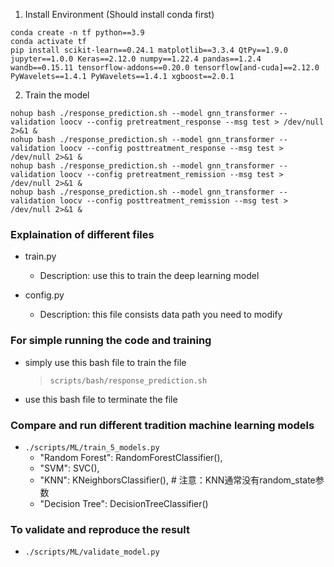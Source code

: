 1. Install Environment (Should install conda first)

```
conda create -n tf python==3.9
conda activate tf
pip install scikit-learn==0.24.1 matplotlib==3.3.4 QtPy==1.9.0 jupyter==1.0.0 Keras==2.12.0 numpy==1.22.4 pandas==1.2.4 wandb==0.15.11 tensorflow-addons==0.20.0 tensorflow[and-cuda]==2.12.0 PyWavelets==1.4.1 PyWavelets==1.4.1 xgboost==2.0.1
```

2. Train the model 


```
nohup bash ./response_prediction.sh --model gnn_transformer --validation loocv --config pretreatment_response --msg test > /dev/null 2>&1 &
nohup bash ./response_prediction.sh --model gnn_transformer --validation loocv --config posttreatment_response --msg test > /dev/null 2>&1 &
nohup bash ./response_prediction.sh --model gnn_transformer --validation loocv --config pretreatment_remission --msg test > /dev/null 2>&1 &
nohup bash ./response_prediction.sh --model gnn_transformer --validation loocv --config posttreatment_remission --msg test > /dev/null 2>&1 &
```


### Explaination of different files
- train.py 
    - Description: use this to train the deep learning model 

- config.py 
    - Description: this file consists data path you need to modify



### For simple running the code and training 

- simply use this bash file to train the file
    > `scripts/bash/response_prediction.sh`

- use this bash file to terminate the file


### Compare and run different tradition machine learning models 
- `./scripts/ML/train_5_models.py`
    - "Random Forest": RandomForestClassifier(),
    - "SVM": SVC(),
    - "KNN": KNeighborsClassifier(),  # 注意：KNN通常没有random_state参数
    - "Decision Tree": DecisionTreeClassifier()

### To validate and reproduce the result
- `./scripts/ML/validate_model.py`



